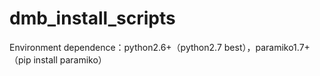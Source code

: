 # dmb_install_scripts

Environment dependence：python2.6+（python2.7 best），paramiko1.7+（pip install paramiko）
